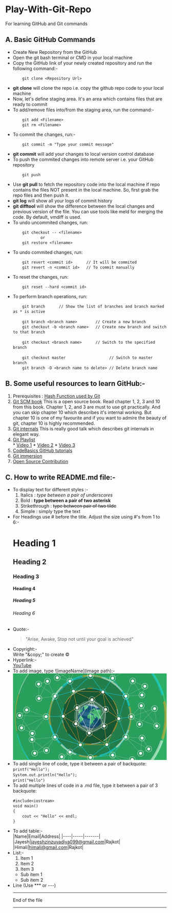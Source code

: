 # Play-With-Git-Repo
For learning GitHub and Git commands

## A. Basic GitHub Commands
* Create New Repository from the GitHub
* Open the git bash terminal or CMD in your local machine
* Copy the GitHub link of your newly created repository and run the following command:-
    ```
        git clone <Repository Url>
    ```
* **git clone** will clone the repo i.e. copy the github repo code to your local machine
* Now, let's define staging area. It's an area which contains files that are ready to commit
* To add/remove files into/from the staging area, run the command:-
    ```
        git add <Filename>
        git rm <Filename>
    ```
* To commit the changes, run:-
    ```
        git commit -m "Type your commit message"
    ```
* **git commit** will add your changes to local version control database
* To push the commited changes into remote server i.e. your GitHub repository
    ```
        git push
    ```
* Use **git pull** to fetch the repository code into the local machine if repo contains the files NOT present in the local machine. So, first grab the repo files and then push it. 
* **git log** will show all your logs of commit history
* **git difftool** will show the difference between the local changes and previous version of the file. You can use tools like meld for merging the code. By default, vmdiff is used.
* To undo uncommited changes, run:
    ```
        git checkout -- <filename> 
                or
        git restore <filename>
    ```
* To undo commited changes, run:
    ```
        git revert <commit id>      // It will be commited
        git revert -n <commit id>   // To commit manually
    ```
* To reset the changes, run:
    ```
        git reset --hard <commit id>
    ```
* To perform branch operations, run:
    ```
        git branch      // Show the list of branches and branch marked as * is active

        git branch <branch name>        // Create a new branch
        git checkout -b <branch name>   // Create new branch and switch to that branch

        git checkout <branch name>      // Switch to the specified branch

        git checkout master                   // Switch to master branch        
        git branch -D <branch name to delete> // Delete branch name
    ```

## B. Some useful resources to learn GitHub:-
1. Prerequisites : [Hash Function used by Git](https://www.tutorialspoint.com/cryptography/cryptography_hash_functions.htm)
2. [Git SCM book](https://git-scm.com/book/en/v2)
This is a open source book. Read chapter 1, 2, 3 and 10 from this book. Chapter 1, 2, and 3 are must to use git practically. And you can skip chapter 10 which describes it's internal working. But chapter 10 is one of my favourite and if you want to admire the beauty of git, chapter 10 is highly recommended.
3. [Git internals](https://m.youtube.com/watch?v=lG90LZotrpo)
This is really good talk which describes git internals in elegant way.
4. [Git Playlist](https://www.youtube.com/playlist?list=PLpcSpRrAaOarEpNz71TSfNVd0eQmsZSgN)  
        * [Video 1](https://www.youtube.com/watch?v=uR6G2v_WsRA)
        * [Video 2](https://www.youtube.com/watch?v=FyAAIHHClqI&t=1512s)
        * [Video 3](https://www.youtube.com/watch?v=Gg4bLk8cGNo)
5. [CodeBasics GitHub tutorials](https://youtube.com/playlist?list=PLeo1K3hjS3usJuxZZUBdjAcilgfQHkRzW)
6. [Git immersion](http://gitimmersion.com/)
7. [Open Source Contribution](https://youtu.be/OCR_7I6Bjzo)

## C. How to write README.md file:-
* To display text for different styles :-<br> 
    1) Italics :  _type between a pair of underscores_<br>
    2) Bold : **type between a pair of two asterisk**<br>
    3) Strikethrough : ~~type between pair of two tilde~~<br>
    4) Simple : simply type the text<br>
* For Headings use # before the title. Adjust the size using #'s from 1 to 6:-<br>
    # Heading 1
    ## Heading 2
    ### Heading 3
    #### Heading 4
    ##### Heading 5
    ###### Heading 6
* Quote:-<br>
    > "Arise, Awake, Stop not until your goal is achieved"
* Copyright:-<br>
    Write "\&copy;" to create &copy;
* Hyperlink:-<br>
    [YouTube](https://www.youtube.com/ "Youtube videos")
* To add image, type ![imageName](image path):-<br>
    ![Earth](earth.png)
    <!-- <img src="earth.png" alt="drawing" width="200"/> -->
* To add single line of code, type it between a pair of backquote:<br>
    `printf("Hello");`<br>
    `System.out.println("Hello");`<br>
    `print("Hello")`<br>
* To add multiple lines of code in a .md file, type it between a pair of 3 backquote:<br>
    ```
    #include<iostream>
    void main()
    {
        cout << "Hello" << endl;
    }
    ```
* To add table:-<br>
    |Name|Email|Address|
    |----|-----|-------|
    |Jayesh|jayeshzinzuvadiya099@gmail.com|Rajkot|
    |Himali|himali@gmail.com|Rajkot|
* List:-  
  1. Item 1
  2. Item 2
  3. Item 3
    * Sub item 1
    * Sub item 2
* Line (Use *** or ---)  
    ***
    End of the file
    ***
